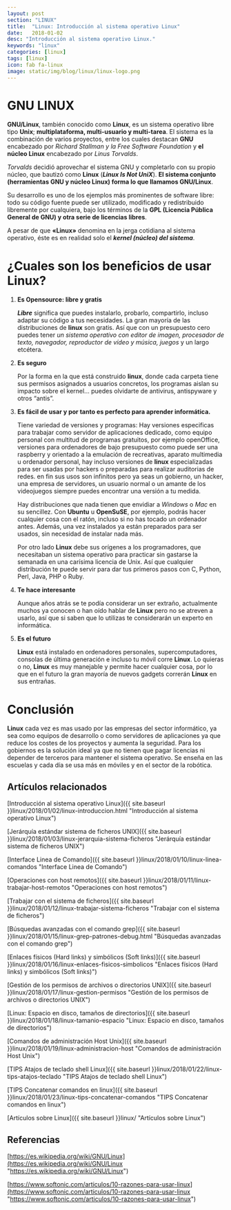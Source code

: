 ```yaml
---
layout: post
section: "LINUX"
title:  "Linux: Introducción al sistema operativo Linux"
date:   2018-01-02
desc: "Introducción al sistema operativo Linux."
keywords: "linux"
categories: [linux]
tags: [linux]
icon: fab fa-linux
image: static/img/blog/linux/linux-logo.png
---
```


# GNU LINUX #

**GNU/Linux**, también conocido como **Linux**, es un sistema operativo libre tipo **Unix**; **multiplataforma, multi-usuario y multi-tarea**. El sistema es la combinación de varios proyectos, entre los cuales destacan **GNU** encabezado por *Richard Stallman y la Free Software Foundation* y **el núcleo Linux** encabezado por *Linus Torvalds*. 

*Torvalds* decidió aprovechar el sistema GNU y completarlo con su propio núcleo, que bautizó como **Linux** (***Linux Is Not UniX***). **El sistema conjunto (herramientas GNU y núcleo Linux) forma lo que llamamos GNU/Linux**.

Su desarrollo es uno de los ejemplos más prominentes de software libre: todo su código fuente puede ser utilizado, modificado y redistribuido libremente por cualquiera, bajo los términos de la **GPL (Licencia Pública General de GNU) y otra serie de licencias libres**.

<!-- more -->
A pesar de que **«Linux»** denomina en la jerga cotidiana al sistema operativo,​ éste es en realidad solo el ***kernel (núcleo) del sistema***. 

# ¿Cuales son los beneficios de usar Linux? #

1. **Es Opensource: libre y gratis**

	***Libre*** significa que puedes instalarlo, probarlo, compartirlo, incluso adaptar su código a tus necesidades. La gran mayoría de las distribuciones de **linux** son gratis. Así que con un presupuesto cero puedes tener *un sistema operativo con editor de imagen, procesador de texto, navegador, reproductor de vídeo y música, juegos* y un largo etcétera.

2. **Es seguro**

	Por la forma en la que está construido **linux**, donde cada carpeta tiene sus permisos asignados a usuarios concretos, los programas aislan su impacto sobre el kernel... puedes olvidarte de antivirus, antispyware y otros “antis”.

3. **Es fácil de usar y por tanto es perfecto para aprender informática.**

	Tiene variedad de versiones y programas: Hay versiones especificas para trabajar como servidor de aplicaciones dedicado, como equipo personal con multitud de programas gratuitos, por ejemplo openOffice, versiones para ordenadores de bajo presupuesto como puede ser una raspberry y orientado a la emulación de recreativas, aparato multimedia u ordenador personal, hay incluso versiones de **linux** especializadas para ser usadas por hackers o preparadas para realizar auditorias de redes. en fin sus usos son infinitos pero ya seas un gobierno, un hacker, una empresa de servidores, un usuario normal o un amante de los videojuegos siempre puedes encontrar una versión a tu medida.

	Hay distribuciones que nada tienen que envidiar a *Windows* o *Mac* en su sencillez. Con **Ubuntu** u **OpenSuSE**, por ejemplo, podrás hacer cualquier cosa con el ratón, incluso si no has tocado un ordenador antes. Además, una vez instalados ya están preparados para ser usados, sin necesidad de instalar nada más.

	Por otro lado **Linux** debe sus orígenes a los programadores, que necesitaban un sistema operativo para practicar sin gastarse la semanada en una carísima licencia de Unix. Así que cualquier distribución te puede servir para dar tus primeros pasos con C, Python, Perl, Java, PHP o Ruby.

4. **Te hace interesante**

	Aunque años atrás se te podía considerar un ser extraño, actualmente muchos ya conocen o han oído hablar de **Linux** pero no se atreven a usarlo, así que si saben que lo utilizas te considerarán un experto en informática.

5. **Es el futuro**

	**Linux** está instalado en ordenadores personales, supercomputadores, consolas de última generación e incluso tu móvil corre **Linux**. Lo quieras o no, **Linux** es muy manejable y permite hacer cualquier cosa, por lo que en el futuro la gran mayoría de nuevos gadgets correrán **Linux** en sus entrañas.


# Conclusión #

**Linux** cada vez es mas usado por las empresas del sector informático, ya sea como equipos de desarrollo o como servidores de aplicaciones ya que reduce los costes de los proyectos y aumenta la seguridad. Para los gobiernos es la solución ideal ya que no tienen que pagar licencias ni depender de terceros para mantener el sistema operativo. Se enseña en las escuelas y cada día se usa más en móviles y en el sector de la robótica. 


## Artículos relacionados ##

[Introducción al sistema operativo Linux]({{ site.baseurl }}linux/2018/01/02/linux-introduccion.html "Introducción al sistema operativo Linux")

[Jerárquía estándar sistema de ficheros UNIX]({{ site.baseurl }}linux/2018/01/03/linux-jerarquia-sistema-ficheros "Jerárquía estándar sistema de ficheros UNIX")

[Interface Linea de Comando]({{ site.baseurl }}linux/2018/01/10/linux-linea-comandos "Interface Linea de Comando")

[Operaciones con host remotos]({{ site.baseurl }}linux/2018/01/11/linux-trabajar-host-remotos "Operaciones con host remotos")

[Trabajar con el sistema de ficheros]({{ site.baseurl }}linux/2018/01/12/linux-trabajar-sistema-ficheros "Trabajar con el sistema de ficheros")

[Búsquedas avanzadas con el comando grep]({{ site.baseurl }}linux/2018/01/15/linux-grep-patrones-debug.html "Búsquedas avanzadas con el comando grep")

[Enlaces físicos (Hard links) y simbólicos (Soft links)]({{ site.baseurl }}linux/2018/01/16/linux-enlaces-fisicos-simbolicos "Enlaces físicos (Hard links) y simbólicos (Soft links)")

[Gestión de los permisos de archivos o directorios UNIX]({{ site.baseurl }}linux/2018/01/17/linux-gestion-permisos "Gestión de los permisos de archivos o directorios UNIX")

[Linux: Espacio en disco, tamaños de directorios]({{ site.baseurl }}linux/2018/01/18/linux-tamanio-espacio "Linux: Espacio en disco, tamaños de directorios")

[Comandos de administración Host Unix]({{ site.baseurl }}linux/2018/01/19/linux-administracion-host "Comandos de administración Host Unix")

[TIPS Atajos de teclado shell Linux]({{ site.baseurl }}linux/2018/01/22/linux-tips-atajos-teclado "TIPS Atajos de teclado shell Linux")

[TIPS Concatenar comandos en linux]({{ site.baseurl }}linux/2018/01/23/linux-tips-concatenar-comandos "TIPS Concatenar comandos en linux")

[Artículos sobre Linux]({{ site.baseurl }}linux/ "Artículos sobre Linux")


## Referencias ##

[https://es.wikipedia.org/wiki/GNU/Linux](https://es.wikipedia.org/wiki/GNU/Linux "https://es.wikipedia.org/wiki/GNU/Linux")

[https://www.softonic.com/articulos/10-razones-para-usar-linux](https://www.softonic.com/articulos/10-razones-para-usar-linux "https://www.softonic.com/articulos/10-razones-para-usar-linux")